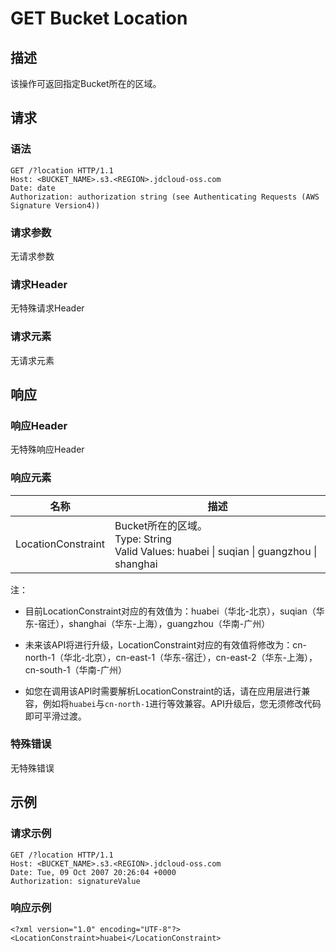 # GET Bucket Location

## 描述

该操作可返回指定Bucket所在的区域。

## 请求

### 语法

```
GET /?location HTTP/1.1
Host: <BUCKET_NAME>.s3.<REGION>.jdcloud-oss.com
Date: date
Authorization: authorization string (see Authenticating Requests (AWS Signature Version4))
```

### 请求参数
无请求参数

### 请求Header
无特殊请求Header

### 请求元素
无请求元素

## 响应

### 响应Header
无特殊响应Header

### 响应元素

名称|描述
-|-
LocationConstraint|Bucket所在的区域。<br>Type: String<br>Valid Values: huabei \| suqian \| guangzhou \| shanghai

注：

- 目前LocationConstraint对应的有效值为：huabei（华北-北京），suqian（华东-宿迁），shanghai（华东-上海），guangzhou（华南-广州）

- 未来该API将进行升级，LocationConstraint对应的有效值将修改为：cn-north-1（华北-北京），cn-east-1（华东-宿迁），cn-east-2（华东-上海），cn-south-1（华南-广州）

- 如您在调用该API时需要解析LocationConstraint的话，请在应用层进行兼容，例如将`huabei`与`cn-north-1`进行等效兼容。API升级后，您无须修改代码即可平滑过渡。

### 特殊错误
无特殊错误

## 示例
### 请求示例

```
GET /?location HTTP/1.1
Host: <BUCKET_NAME>.s3.<REGION>.jdcloud-oss.com
Date: Tue, 09 Oct 2007 20:26:04 +0000
Authorization: signatureValue
```

### 响应示例

```
<?xml version="1.0" encoding="UTF-8"?>
<LocationConstraint>huabei</LocationConstraint>
```
